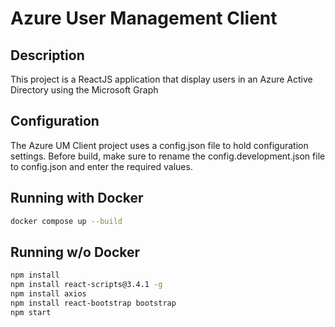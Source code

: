 # Azure User Management Client
## Description
This project is a ReactJS application that display users in an Azure Active Directory using the Microsoft Graph

## Configuration
The Azure UM Client project uses a config.json file to hold configuration settings. Before build, make sure to rename the config.development.json file to config.json and enter the required values.

## Running with Docker
```sh
docker compose up --build
```


## Running w/o Docker
```sh
npm install
npm install react-scripts@3.4.1 -g 
npm install axios
npm install react-bootstrap bootstrap
npm start
```
